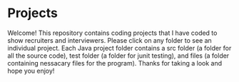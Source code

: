 # Projects
Welcome!
This repository contains coding projects that I have coded to show recruiters and interviewers. Please click on any folder to see an individual project. Each Java project folder contains a src folder (a folder for all the source code), test folder (a folder for junit testing), and files (a folder containing nessacary files for the program). Thanks for taking a look and hope you enjoy!
